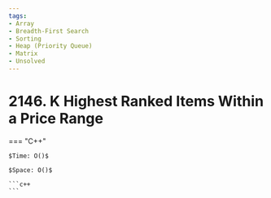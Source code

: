 ```yaml
---
tags:
- Array
- Breadth-First Search
- Sorting
- Heap (Priority Queue)
- Matrix
- Unsolved
---
```



# 2146. K Highest Ranked Items Within a Price Range

=== "C++"

    $Time: O()$

    $Space: O()$

    ```c++
    ```